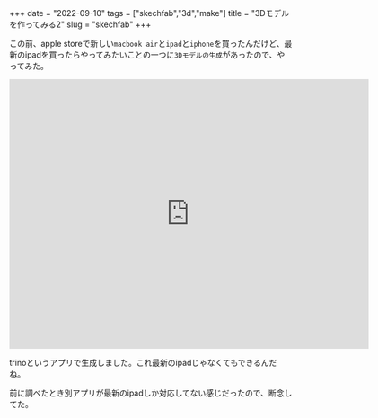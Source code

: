 +++
date = "2022-09-10"
tags = ["skechfab","3d","make"]
title = "3Dモデルを作ってみる2"
slug = "skechfab"
+++

この前、apple storeで新しい`macbook air`と`ipad`と`iphone`を買ったんだけど、最新のipadを買ったらやってみたいことの一つに`3Dモデルの生成`があったので、やってみた。

<div class="sketchfab-embed-wrapper"> <iframe title="figure" frameborder="0" allowfullscreen mozallowfullscreen="true" webkitallowfullscreen="true" allow="autoplay; fullscreen; xr-spatial-tracking" xr-spatial-tracking execution-while-out-of-viewport execution-while-not-rendered web-share width="640" height="480" src="https://sketchfab.com/models/3dff1270f7bd4782a43818d49f47caf9/embed?autostart=1&camera=0"> </iframe> </div>

trinoというアプリで生成しました。これ最新のipadじゃなくてもできるんだね。

前に調べたとき別アプリが最新のipadしか対応してない感じだったので、断念してた。


